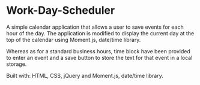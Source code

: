 # Work-Day-Scheduler

A simple calendar application that allows a user to save events for each hour of the day. 
The application is modified to display the current day at the top of the calendar using Moment.js, date/time library.

Whereas as for a standard business hours, time block have been provided to enter an event and a
save button to store the text for that event in a local storage.

 Built with: HTML, CSS, jQuery and Moment.js, date/time library.
 